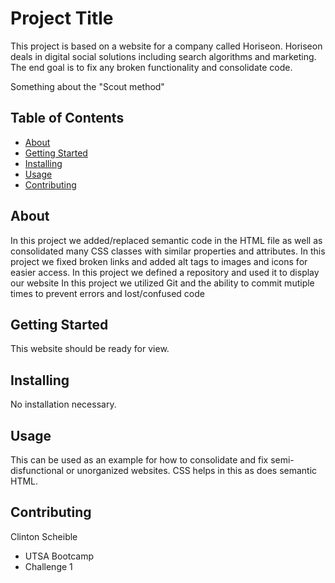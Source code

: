 
# Project Title 

This project is based on a website for a company called Horiseon. 
Horiseon deals in digital social solutions including search algorithms and marketing.
The end goal is to fix any broken functionality and consolidate code. 

Something about the "Scout method" <wink>

## Table of Contents

- [About](#about)
- [Getting Started](#getting_started)
- [Installing](#installing)
- [Usage](#usage)
- [Contributing](#contributing)

## About

In this project we added/replaced semantic code in the HTML file as well as consolidated many CSS classes with similar properties and attributes.
In this project we fixed broken links and added alt tags to images and icons for easier access.
In this project we defined a repository and used it to display our website
In this project we utilized Git and the ability to commit mutiple times to prevent errors and lost/confused code


## Getting Started

This website should be ready for view.

## Installing

No installation necessary.

## Usage

This can be used as an example for how to consolidate and fix semi-disfunctional or unorganized websites. CSS helps in this as does semantic HTML.

## Contributing

Clinton Scheible
- UTSA Bootcamp
- Challenge 1
